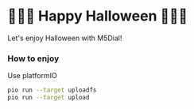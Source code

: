 # 🎃🎃🎃 Happy Halloween 🎃🎃🎃

Let's enjoy Halloween with M5Dial!

### How to enjoy

Use platformIO

```sh
pio run --target uploadfs
pio run --target upload 
```
